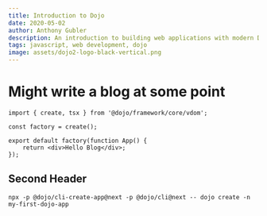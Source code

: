 ```yaml
---
title: Introduction to Dojo
date: 2020-05-02
author: Anthony Gubler
description: An introduction to building web applications with modern Dojo
tags: javascript, web development, dojo
image: assets/dojo2-logo-black-vertical.png
---
```


# Might write a blog at some point

```tsx
import { create, tsx } from '@dojo/framework/core/vdom';

const factory = create();

export default factory(function App() {
	return <div>Hello Blog</div>;
});
```

## Second Header

```shell
npx -p @dojo/cli-create-app@next -p @dojo/cli@next -- dojo create -n my-first-dojo-app
```
